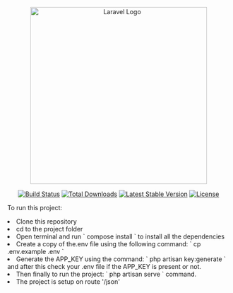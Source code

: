 <p align="center"><a href="https://laravel.com" target="_blank"><img src="https://raw.githubusercontent.com/laravel/art/master/logo-lockup/5%20SVG/2%20CMYK/1%20Full%20Color/laravel-logolockup-cmyk-red.svg" width="400" alt="Laravel Logo"></a></p>

<p align="center">
<a href="https://github.com/laravel/framework/actions"><img src="https://github.com/laravel/framework/workflows/tests/badge.svg" alt="Build Status"></a>
<a href="https://packagist.org/packages/laravel/framework"><img src="https://img.shields.io/packagist/dt/laravel/framework" alt="Total Downloads"></a>
<a href="https://packagist.org/packages/laravel/framework"><img src="https://img.shields.io/packagist/v/laravel/framework" alt="Latest Stable Version"></a>
<a href="https://packagist.org/packages/laravel/framework"><img src="https://img.shields.io/packagist/l/laravel/framework" alt="License"></a>
</p>

To run this project:
<br/>
<li>Clone this repository</li>
<li>cd to the project folder</li>
<li>Open terminal and run ` compose install ` to install all the dependencies</li>
<li>Create a copy of the.env file using the following command: ` cp .env.example .env `</li>
<li>Generate the APP_KEY using the command: ` php artisan key:generate ` and after this check your .env file if the APP_KEY is present or not.</li>
<li>Then finally to run the project: ` php artisan serve ` command.</li>
<li>The project is setup on route '/json'</li>
